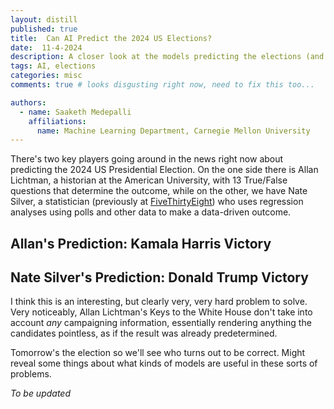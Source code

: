 ```yaml
---
layout: distill
published: true
title:  Can AI Predict the 2024 US Elections?
date:  11-4-2024
description: A closer look at the models predicting the elections (and how they did)
tags: AI, elections
categories: misc
comments: true # looks disgusting right now, need to fix this too...

authors:
  - name: Saaketh Medepalli
    affiliations: 
      name: Machine Learning Department, Carnegie Mellon University
---
```


There's two key players going around in the news right now about predicting the 2024 US Presidential Election. On the one side there is Allan Lichtman, a historian at the American University, with 13 True/False questions that determine the outcome, while on the other, we have Nate Silver, a statistician (previously at [FiveThirtyEight](https://projects.fivethirtyeight.com/2024-election-forecast/)) who uses regression analyses using polls and other data to make a data-driven outcome.

## Allan's Prediction: Kamala Harris Victory

## Nate Silver's Prediction: Donald Trump Victory

I think this is an interesting, but clearly very, very hard problem to solve. Very noticeably, Allan Lichtman's Keys to the White House don't take into account *any* campaigning information, essentially rendering anything the candidates pointless, as if the result was already predetermined.

Tomorrow's the election so we'll see who turns out to be correct. Might reveal some things about what kinds of models are useful in these sorts of problems. 


<!-- https://fivethirtyeight.com/features/how-fivethirtyeights-2020-presidential-forecast-works-and-whats-different-because-of-covid-19/
https://en.wikipedia.org/wiki/The_Keys_to_the_White_House
https://www.natesilver.net/p/model-methodology-2024 -->

*To be updated*
